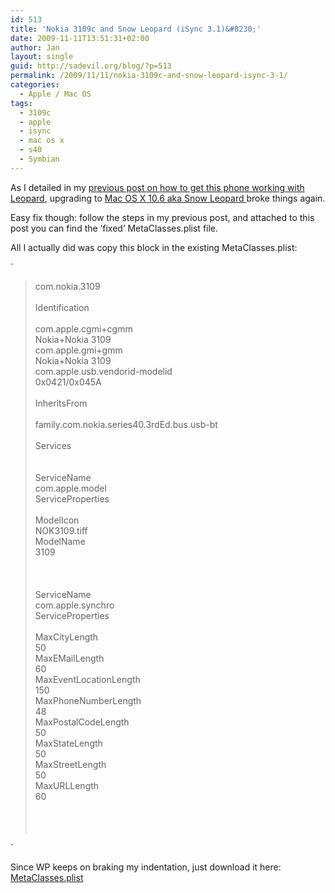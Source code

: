 ```yaml
---
id: 513
title: 'Nokia 3109c and Snow Leopard (iSync 3.1)&#8230;'
date: 2009-11-11T13:51:31+02:00
author: Jan
layout: single
guid: http://sadevil.org/blog/?p=513
permalink: /2009/11/11/nokia-3109c-and-snow-leopard-isync-3-1/
categories:
  - Apple / Mac OS
tags:
  - 3109c
  - apple
  - isync
  - mac os x
  - s40
  - Symbian
---
```

As I detailed in my <a href="https://kcore.org/2008/06/26/nokia-3109c-symbian-s40-and-isync/" target="_blank">previous post on how to get this phone working with Leopard</a>, upgrading to <a href="http://en.wikipedia.org/wiki/Mac_OS_X_Snow_Leopard" target="_blank">Mac OS X 10.6 aka Snow Leopard </a> broke things again.

Easy fix though: follow the steps in my previous post, and attached to this post you can find the &#8216;fixed&#8217; MetaClasses.plist file.

All I actually did was copy this block in the existing MetaClasses.plist:

`</p>
<blockquote><p>
<key>com.nokia.3109</key><br />
<dict><br />
        <key>Identification</key><br />
        <dict><br />
                <key>com.apple.cgmi+cgmm</key><br />
                <string>Nokia+Nokia 3109</string><br />
                <key>com.apple.gmi+gmm</key><br />
                <string>Nokia+Nokia 3109</string><br />
                <key>com.apple.usb.vendorid-modelid</key><br />
                <string>0x0421/0x045A</string><br />
        </dict><br />
        <key>InheritsFrom</key><br />
        <array><br />
                <string>family.com.nokia.series40.3rdEd.bus.usb-bt</string><br />
        </array><br />
        <key>Services</key><br />
        <array><br />
                <dict><br />
                        <key>ServiceName</key><br />
                        <string>com.apple.model</string><br />
                        <key>ServiceProperties</key><br />
                        <dict><br />
                                <key>ModelIcon</key><br />
                                <string>NOK3109.tiff</string><br />
                                <key>ModelName</key><br />
                                <string>3109</string><br />
                        </dict><br />
                </dict><br />
                <dict><br />
                        <key>ServiceName</key><br />
                        <string>com.apple.synchro</string><br />
                        <key>ServiceProperties</key><br />
                        <dict><br />
                                <key>MaxCityLength</key><br />
                                <integer>50</integer><br />
                                <key>MaxEMailLength</key><br />
                                <integer>60</integer><br />
                                <key>MaxEventLocationLength</key><br />
                                <integer>150</integer><br />
                                <key>MaxPhoneNumberLength</key><br />
                                <integer>48</integer><br />
                                <key>MaxPostalCodeLength</key><br />
                                <integer>50</integer><br />
                                <key>MaxStateLength</key><br />
                                <integer>50</integer><br />
                                <key>MaxStreetLength</key><br />
                                <integer>50</integer><br />
                                <key>MaxURLLength</key><br />
                                <integer>60</integer><br />
                        </dict><br />
                </dict><br />
        </array><br />
</dict>
</p></blockquote>
<p>`

Since WP keeps on braking my indentation, just download it here: [MetaClasses.plist](/assets/files/2009/11/MetaClasses.plist)
